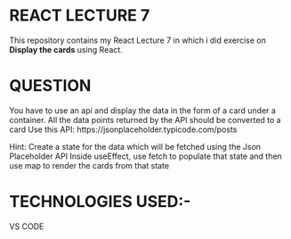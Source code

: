 <h1>REACT LECTURE 7</h1>
<p>This repository contains my React Lecture 7 in which i did exercise on <b>Display the cards</b> using React.</p>
<h1>QUESTION</h1>
<p>You have to use an api and display the data in the form of a card under a container. All the data points returned by the API should be converted to a card
Use this API: https://jsonplaceholder.typicode.com/posts

Hint: 
Create a state for the data which will be fetched using the Json Placeholder API
Inside useEffect, use fetch to populate that state and then use map to render the cards from that state</p>
<h1>TECHNOLOGIES USED:-</h1>
<p>VS CODE</p>